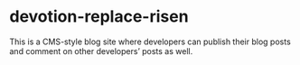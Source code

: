 # devotion-replace-risen
This is a CMS-style blog site where developers can publish their blog posts and comment on other developers’ posts as well.
